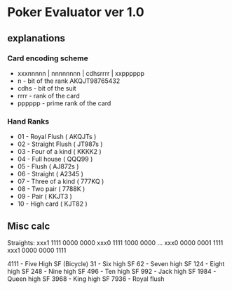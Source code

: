 
# Poker Evaluator ver 1.0

## explanations 

### Card encoding scheme
* xxxnnnnn | nnnnnnnn | cdhsrrrr | xxpppppp </br>
* n - bit of the rank AKQJT98765432 </br>
* cdhs - bit of the suit </br>
* rrrr - rank of the card  </br>
* pppppp - prime rank of the card </br>

### Hand Ranks
* 01 - Royal Flush     ( AKQJTs ) </br>
* 02 - Straight Flush  ( JT987s ) </br>
* 03 - Four of a kind  ( KKKK2  ) </br>
* 04 - Full house      ( QQQ99  ) </br>
* 05 - Flush           ( AJ872s ) </br>
* 06 - Straight        ( A2345  ) </br>
* 07 - Three of a kind ( 777KQ  ) </br>
* 08 - Two pair        ( 7788K  ) </br>
* 09 - Pair            ( KKJT3  ) </br>
* 10 - High card       ( KJT82  ) </br>

## Misc calc

Straights: 
xxx1 1111 0000 0000 
xxx0 1111 1000 0000
...
xxx0 0000 0001 1111
xxx1 0000 0000 1111

4111 - Five High SF (Bicycle)
31   - Six high SF
62   - Seven high SF 
124  - Eight high SF
248  - Nine high SF
496  - Ten high SF
992  - Jack high SF
1984 - Queen high SF
3968 - King high SF
7936 - Royal flush
